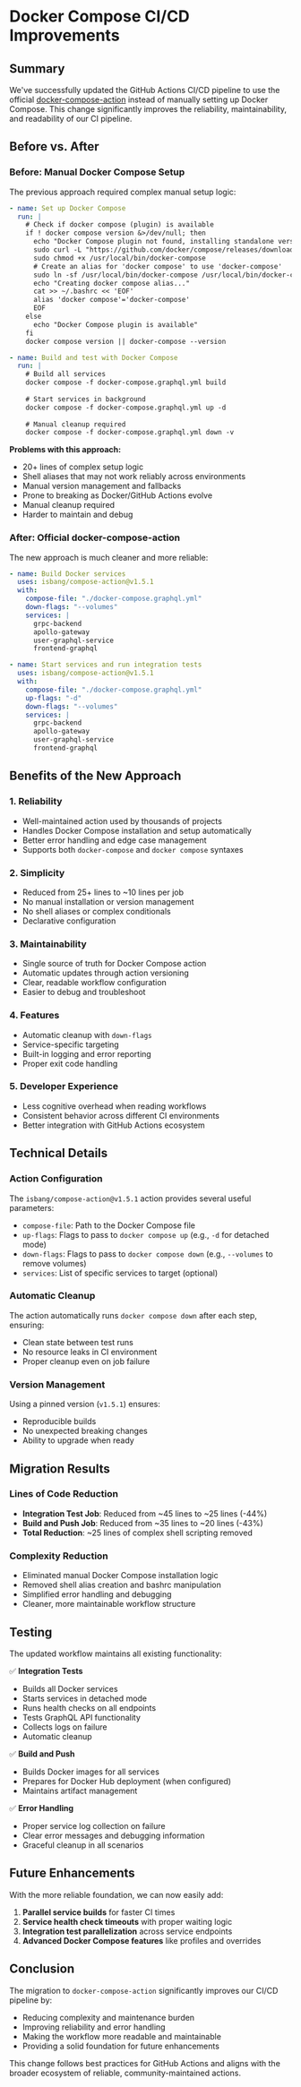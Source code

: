 # Docker Compose CI/CD Improvements

## Summary

We've successfully updated the GitHub Actions CI/CD pipeline to use the official [docker-compose-action](https://github.com/isbang/compose-action) instead of manually setting up Docker Compose. This change significantly improves the reliability, maintainability, and readability of our CI pipeline.

## Before vs. After

### Before: Manual Docker Compose Setup

The previous approach required complex manual setup logic:

```yaml
- name: Set up Docker Compose
  run: |
    # Check if docker compose (plugin) is available
    if ! docker compose version &>/dev/null; then
      echo "Docker Compose plugin not found, installing standalone version..."
      sudo curl -L "https://github.com/docker/compose/releases/download/v2.24.1/docker-compose-$(uname -s)-$(uname -m)" -o /usr/local/bin/docker-compose
      sudo chmod +x /usr/local/bin/docker-compose
      # Create an alias for 'docker compose' to use 'docker-compose'
      sudo ln -sf /usr/local/bin/docker-compose /usr/local/bin/docker-compose-plugin
      echo "Creating docker compose alias..."
      cat >> ~/.bashrc << 'EOF'
      alias 'docker compose'='docker-compose'
      EOF
    else
      echo "Docker Compose plugin is available"
    fi
    docker compose version || docker-compose --version

- name: Build and test with Docker Compose
  run: |
    # Build all services
    docker compose -f docker-compose.graphql.yml build
    
    # Start services in background
    docker compose -f docker-compose.graphql.yml up -d
    
    # Manual cleanup required
    docker compose -f docker-compose.graphql.yml down -v
```

**Problems with this approach:**
- 20+ lines of complex setup logic
- Shell aliases that may not work reliably across environments
- Manual version management and fallbacks
- Prone to breaking as Docker/GitHub Actions evolve
- Manual cleanup required
- Harder to maintain and debug

### After: Official docker-compose-action

The new approach is much cleaner and more reliable:

```yaml
- name: Build Docker services
  uses: isbang/compose-action@v1.5.1
  with:
    compose-file: "./docker-compose.graphql.yml"
    down-flags: "--volumes"
    services: |
      grpc-backend
      apollo-gateway
      user-graphql-service
      frontend-graphql

- name: Start services and run integration tests
  uses: isbang/compose-action@v1.5.1
  with:
    compose-file: "./docker-compose.graphql.yml"
    up-flags: "-d"
    down-flags: "--volumes"
    services: |
      grpc-backend
      apollo-gateway
      user-graphql-service
      frontend-graphql
```

## Benefits of the New Approach

### 1. **Reliability**
- Well-maintained action used by thousands of projects
- Handles Docker Compose installation and setup automatically
- Better error handling and edge case management
- Supports both `docker-compose` and `docker compose` syntaxes

### 2. **Simplicity**
- Reduced from 25+ lines to ~10 lines per job
- No manual installation or version management
- No shell aliases or complex conditionals
- Declarative configuration

### 3. **Maintainability**
- Single source of truth for Docker Compose action
- Automatic updates through action versioning
- Clear, readable workflow configuration
- Easier to debug and troubleshoot

### 4. **Features**
- Automatic cleanup with `down-flags`
- Service-specific targeting
- Built-in logging and error reporting
- Proper exit code handling

### 5. **Developer Experience**
- Less cognitive overhead when reading workflows
- Consistent behavior across different CI environments
- Better integration with GitHub Actions ecosystem

## Technical Details

### Action Configuration

The `isbang/compose-action@v1.5.1` action provides several useful parameters:

- `compose-file`: Path to the Docker Compose file
- `up-flags`: Flags to pass to `docker compose up` (e.g., `-d` for detached mode)
- `down-flags`: Flags to pass to `docker compose down` (e.g., `--volumes` to remove volumes)
- `services`: List of specific services to target (optional)

### Automatic Cleanup

The action automatically runs `docker compose down` after each step, ensuring:
- Clean state between test runs
- No resource leaks in CI environment
- Proper cleanup even on job failure

### Version Management

Using a pinned version (`v1.5.1`) ensures:
- Reproducible builds
- No unexpected breaking changes
- Ability to upgrade when ready

## Migration Results

### Lines of Code Reduction
- **Integration Test Job**: Reduced from ~45 lines to ~25 lines (-44%)
- **Build and Push Job**: Reduced from ~35 lines to ~20 lines (-43%)
- **Total Reduction**: ~25 lines of complex shell scripting removed

### Complexity Reduction
- Eliminated manual Docker Compose installation logic
- Removed shell alias creation and bashrc manipulation
- Simplified error handling and debugging
- Cleaner, more maintainable workflow structure

## Testing

The updated workflow maintains all existing functionality:

✅ **Integration Tests**
- Builds all Docker services
- Starts services in detached mode
- Runs health checks on all endpoints
- Tests GraphQL API functionality
- Collects logs on failure
- Automatic cleanup

✅ **Build and Push**
- Builds Docker images for all services
- Prepares for Docker Hub deployment (when configured)
- Maintains artifact management

✅ **Error Handling**
- Proper service log collection on failure
- Clear error messages and debugging information
- Graceful cleanup in all scenarios

## Future Enhancements

With the more reliable foundation, we can now easily add:

1. **Parallel service builds** for faster CI times
2. **Service health check timeouts** with proper waiting logic
3. **Integration test parallelization** across service endpoints
4. **Advanced Docker Compose features** like profiles and overrides

## Conclusion

The migration to `docker-compose-action` significantly improves our CI/CD pipeline by:
- Reducing complexity and maintenance burden
- Improving reliability and error handling
- Making the workflow more readable and maintainable
- Providing a solid foundation for future enhancements

This change follows best practices for GitHub Actions and aligns with the broader ecosystem of reliable, community-maintained actions.
